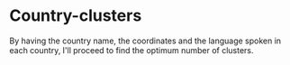 # Country-clusters
By having the country name, the coordinates and the language spoken in each country, I'll proceed to find the optimum number of clusters.

